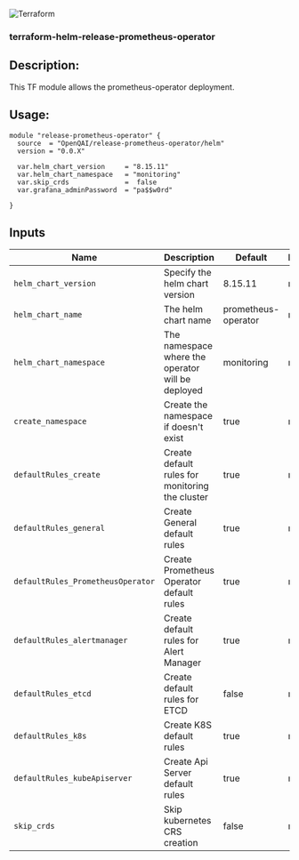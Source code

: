 ![Terraform](https://github.com/OpenQAI/terraform-helm-release-prometheus-operator/workflows/Terraform%20CI/badge.svg?branch=master)
### terraform-helm-release-prometheus-operator

Description:
-
This TF module allows the prometheus-operator deployment. 

Usage:
-
```
module "release-prometheus-operator" {
  source  = "OpenQAI/release-prometheus-operator/helm"
  version = "0.0.X"

  var.helm_chart_version     = "8.15.11"
  var.helm_chart_namespace   = "monitoring"
  var.skip_crds              =  false
  var.grafana_adminPassword  = "pa$$w0rd"

}
```

## Inputs

| Name | Description | Default | Required |
|------|-------------|------|---------|
| `helm_chart_version` | Specify the helm chart version | 8.15.11 | no |
| `helm_chart_name` | The helm chart name | prometheus-operator | no |
| `helm_chart_namespace` | The namespace where the operator will be deployed | monitoring | no |
| `create_namespace` | Create the namespace if doesn't exist | true | no |
| `defaultRules_create` | Create default rules for monitoring the cluster | true | no |
| `defaultRules_general` | Create General default rules	| true | no |
| `defaultRules_PrometheusOperator` | Create Prometheus Operator default rules	 | true | no |
| `defaultRules_alertmanager` | Create default rules for Alert Manager	 | true | no |
| `defaultRules_etcd` | Create default rules for ETCD | false | no |
| `defaultRules_k8s` | Create K8S default rules	 | true | no |
| `defaultRules_kubeApiserver` | Create Api Server default rules		 | true | no |
| `skip_crds` | Skip kubernetes CRS creation | false | no |
